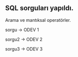 ## SQL sorguları yapıldı.
Arama ve mantıksal operatörler.

sorgu  -> ODEV 1

sorgu2 -> ODEV 2

sorgu3 -> ODEV 3
